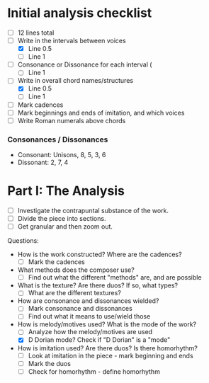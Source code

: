 # Initial analysis checklist

- [ ] 12 lines total
- [ ] Write in the intervals between voices
  - [x] Line 0.5
  - [ ] Line 1
- [ ] Consonance or Dissonance for each interval (
  - [ ] Line 1
- [ ] Write in overall chord names/structures
  - [x] Line 0.5
  - [ ] Line 1
- [ ] Mark cadences
- [ ] Mark beginnings and ends of imitation, and which voices
- [ ] Write Roman numerals above chords

### Consonances / Dissonances

- Consonant: Unisons, 8, 5, 3, 6
- Dissonant: 2, 7, 4

# Part I: The Analysis

- [ ] Investigate the contrapuntal substance of the work.
- [ ] Divide the piece into sections.
- [ ] Get granular and then zoom out.

Questions:

- How is the work constructed? Where are the cadences?
  - [ ] Mark the cadences
- What methods does the composer use?
  - [ ] Find out what the different "methods" are, and are possible
- What is the texture? Are there duos? If so, what types?
  - [ ] What are the different textures?
- How are consonance and dissonances wielded?
  - [ ] Mark consonance and dissonances
  - [ ] Find out what it means to use/wield those
- How is melody/motives used? What is the mode of the work?
  - [ ] Analyze how the melody/motives are used
  - [x] D Dorian mode? Check if "D Dorian" is a "mode"
- How is imitation used? Are there duos? Is there homorhythm?
  - [ ] Look at imitation in the piece - mark beginning and ends
  - [ ] Mark the duos
  - [ ] Check for homorhythm - define homorhythm
